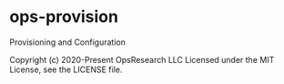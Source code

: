 # ops-provision
Provisioning and Configuration

Copyright (c) 2020-Present OpsResearch LLC
Licensed under the MIT License, see the LICENSE file.

